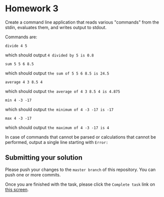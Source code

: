 # Homework 3

Create a command line application that reads various "commands" from the
stdin, evaluates them, and writes output to stdout.

Commands are:
```
divide 4 5
```  
which should output `4 divided by 5 is 0.8`

```
sum 5 5 6 8.5
```
which should output `the sum of 5 5 6 8.5 is 24.5`

```
average 4 3 8.5 4
```
which should output `the average of 4 3 8.5 4 is 4.875`

```
min 4 -3 -17
```
which should output `the minimum of 4 -3 -17 is -17`

```
max 4 -3 -17
```
which should output `the maximum of 4 -3 -17 is 4`

In case of commands that cannot be parsed or calculations that cannot be performed,
output a single line starting with `Error: `

## Submitting your solution

Please push your changes to the `master branch` of this repository. You can push one or more commits. <br>

Once you are finished with the task, please click the `Complete task` link on <a href="https://app.codescreen.dev/#/codescreentest244791aa-4ab7-48fa-96bf-2bc9cd3e07f0" target="_blank">this screen</a>.